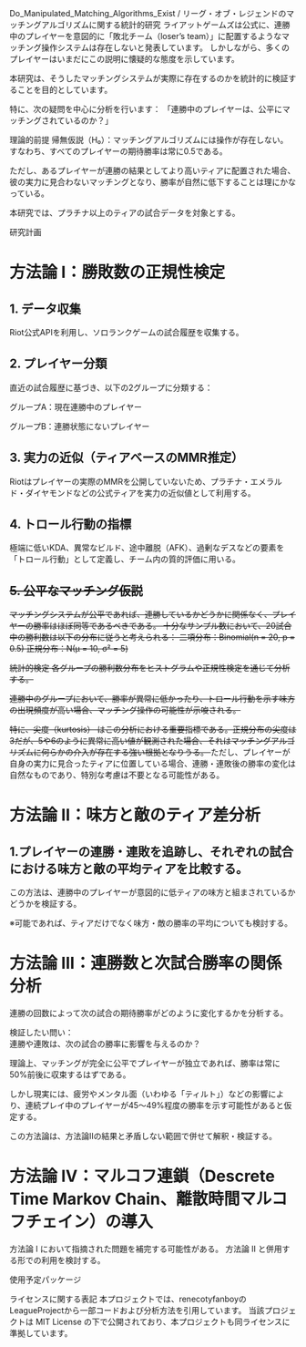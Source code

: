 Do_Manipulated_Matching_Algorithms_Exist / リーグ・オブ・レジェンドのマッチングアルゴリズムに関する統計的研究
ライアットゲームズは公式に、連勝中のプレイヤーを意図的に「敗北チーム（loser’s team）」に配置するようなマッチング操作システムは存在しないと発表しています。
しかしながら、多くのプレイヤーはいまだにこの説明に懐疑的な態度を示しています。

本研究は、そうしたマッチングシステムが実際に存在するのかを統計的に検証することを目的としています。

特に、次の疑問を中心に分析を行います：
「連勝中のプレイヤーは、公平にマッチングされているのか？」

理論的前提
帰無仮説（H₀）：マッチングアルゴリズムには操作が存在しない。
すなわち、すべてのプレイヤーの期待勝率は常に0.5である。

ただし、あるプレイヤーが連勝の結果としてより高いティアに配置された場合、彼の実力に見合わないマッチングとなり、勝率が自然に低下することは理にかなっている。

本研究では、プラチナ以上のティアの試合データを対象とする。

研究計画
# 方法論 I：勝敗数の正規性検定
## 1. データ収集
Riot公式APIを利用し、ソロランクゲームの試合履歴を収集する。

## 2. プレイヤー分類
直近の試合履歴に基づき、以下の2グループに分類する：

グループA：現在連勝中のプレイヤー

グループB：連勝状態にないプレイヤー

##  3. 実力の近似（ティアベースのMMR推定）
Riotはプレイヤーの実際のMMRを公開していないため、プラチナ・エメラルド・ダイヤモンドなどの公式ティアを実力の近似値として利用する。

##  4. トロール行動の指標
極端に低いKDA、異常なビルド、途中離脱（AFK）、過剰なデスなどの要素を「トロール行動」として定義し、チーム内の質的評価に用いる。
<s>
##  5. 公平なマッチング仮説
マッチングシステムが公平であれば、連勝しているかどうかに関係なく、プレイヤーの勝率はほぼ同等であるべきである。
十分なサンプル数において、20試合中の勝利数は以下の分布に従うと考えられる：
二項分布：Binomial(n = 20, p = 0.5)
正規分布：N(μ = 10, σ² = 5)

統計的検定
各グループの勝利数分布をヒストグラムや正規性検定を通じて分析する。

連勝中のグループにおいて、勝率が異常に低かったり、トロール行動を示す味方の出現頻度が高い場合、マッチング操作の可能性が示唆される。

特に、尖度（kurtosis） はこの分析における重要指標である。正規分布の尖度は3だが、5や6のように異常に高い値が観測された場合、それはマッチングアルゴリズムに何らかの介入が存在する強い根拠となりうる。
</s>
ただし、プレイヤーが自身の実力に見合ったティアに位置している場合、連勝・連敗後の勝率の変化は自然なものであり、特別な考慮は不要となる可能性がある。

# 方法論 II：味方と敵のティア差分析
##  1.プレイヤーの連勝・連敗を追跡し、それぞれの試合における味方と敵の平均ティアを比較する。

この方法は、連勝中のプレイヤーが意図的に低ティアの味方と組まされているかどうかを検証する。

※可能であれば、ティアだけでなく味方・敵の勝率の平均についても検討する。

# 方法論 III：連勝数と次試合勝率の関係分析
連勝の回数によって次の試合の期待勝率がどのように変化するかを分析する。

検証したい問い：   
連勝や連敗は、次の試合の勝率に影響を与えるのか？

理論上、マッチングが完全に公平でプレイヤーが独立であれば、勝率は常に50%前後に収束するはずである。

しかし現実には、疲労やメンタル面（いわゆる「ティルト」）などの影響により、連続プレイ中のプレイヤーが45〜49%程度の勝率を示す可能性があると仮定する。

この方法論は、方法論IIの結果と矛盾しない範囲で併せて解釈・検証する。

# 方法論 IV：マルコフ連鎖（Descrete Time Markov Chain、離散時間マルコフチェイン）の導入
方法論 I において指摘された問題を補完する可能性がある。
方法論 II と併用する形での利用を検討する。

使用予定パッケージ

ライセンスに関する表記
本プロジェクトでは、renecotyfanboyのLeagueProjectから一部コードおよび分析方法を引用しています。
当該プロジェクトは MIT License の下で公開されており、本プロジェクトも同ライセンスに準拠しています。
